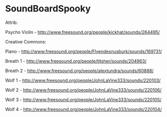 # SoundBoardSpooky

Attrib:

Psycho Violin - http://www.freesound.org/people/kickhat/sounds/264495/

Creative Commons:

Piano - http://www.freesound.org/people/Flyendesnusburk/sounds/169731/

Breath 1 - http://www.freesound.org/people/titsher/sounds/204963/

Breath 2 - http://www.freesound.org/people/alextundra/sounds/60888/

Wolf 1 - http://www.freesound.org/people/JohnLaVine333/sounds/220103/

Wolf 2 - http://www.freesound.org/people/JohnLaVine333/sounds/220106/

Wolf 3 - http://www.freesound.org/people/JohnLaVine333/sounds/220105/

Wolf 4 - http://www.freesound.org/people/JohnLaVine333/sounds/220104/
